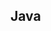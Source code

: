 <!DOCTYPE html>
<html>
<body>
<h2>Java</h2>
<script type="text\java">
var car ={
make:"Lamnorghini",
model:"Urus",
year:"2022",
Number:"BA20PA-2020"
};
document.write(car.make+"--"+car.model+"--"+car.year+"--"=car.Number);
</script>
</body>
</html>
